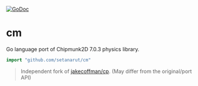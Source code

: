 [![GoDoc](https://godoc.org/github.com/setanarut/cm?status.svg)](https://pkg.go.dev/github.com/setanarut/cm)

# cm

Go language port of Chipmunk2D 7.0.3 physics library.

```Go
import "github.com/setanarut/cm"
```

> Independent fork of [jakecoffman/cp](https://github.com/jakecoffman/cp).  (May differ from the original/port API)
